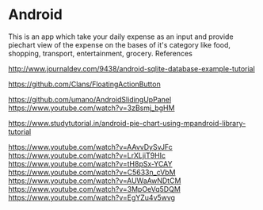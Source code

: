 # Android

This is an app which take your daily expense as an input and provide piechart view of the expense on the bases of it's category
like food, shopping, transport, entertainment, grocery.
References

http://www.journaldev.com/9438/android-sqlite-database-example-tutorial

https://github.com/Clans/FloatingActionButton

https://github.com/umano/AndroidSlidingUpPanel https://www.youtube.com/watch?v=3zBsmj_bgHM

https://www.studytutorial.in/android-pie-chart-using-mpandroid-library-tutorial

https://www.youtube.com/watch?v=AAvvDySvJFc 
https://www.youtube.com/watch?v=LrXLjiT9HIc 
https://www.youtube.com/watch?v=tH8pSx-YCAY 
https://www.youtube.com/watch?v=C5633n_cVbM 
https://www.youtube.com/watch?v=AUWaAwNDtCM 
https://www.youtube.com/watch?v=3MpOeVq5DQM 
https://www.youtube.com/watch?v=EgYZu4v5wvg

